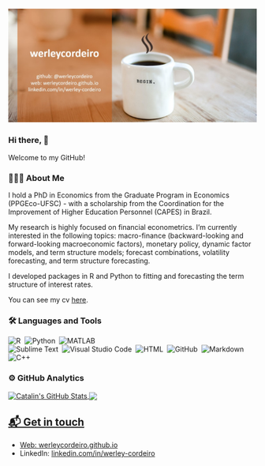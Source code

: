 [![Hello 👋](https://raw.githubusercontent.com/werleycordeiro/werleycordeiro/main/Wcard.jpg)][4]

### Hi there, 👋

Welcome to my GitHub! 

### 👨🏻‍💻 About Me

I hold a PhD in Economics from the Graduate Program in Economics (PPGEco-UFSC) - with a scholarship from the Coordination for the Improvement of Higher Education Personnel (CAPES) in Brazil.
 
My research is highly focused on financial econometrics. I’m currently interested in the following topics: macro-finance (backward-looking and forward-looking macroeconomic factors), monetary policy, dynamic factor models, and term structure models; forecast combinations, volatility forecasting, and term structure forecasting.

I developed packages in R and Python to fitting and forecasting the term structure of interest rates.

You can see my cv [here][1].

### 🛠 Languages and Tools
![R](https://img.shields.io/badge/R-276DC3?style=flat&logo=R&logoColor=white)&nbsp;
![Python](https://img.shields.io/badge/-Python-05122A?style=flat&logo=python)&nbsp;
![MATLAB](https://img.shields.io/badge/-MATLAB-05122A?style=flat&logo=Mathworks&logoColor=FF9800)\
![Sublime Text](https://img.shields.io/badge/-Sublime_Text-05122A?style=flat&logo=sublime-text&logoColor=FF9800)&nbsp;
![Visual Studio Code](https://img.shields.io/badge/-Visual%20Studio%20Code-05122A?style=flat&logo=visual-studio-code&logoColor=007ACC)&nbsp;
![HTML](https://img.shields.io/badge/-HTML-05122A?style=flat&logo=HTML5)&nbsp;
![GitHub](https://img.shields.io/badge/-GitHub-05122A?style=flat&logo=github)&nbsp;
![Markdown](https://img.shields.io/badge/-Markdown-05122A?style=flat&logo=markdown)\
![C++](https://img.shields.io/badge/-C++-05122A?style=flat&logo=C%2B%2B&logoColor=00599C)&nbsp;

### ⚙️ GitHub Analytics
<a href="https://github.com/werleycordeiro/werleycordeiro">
  <img align="center" src="https://github-readme-stats.vercel.app/api?username=werleycordeiro&show_icons=true&line_height=27&count_private=true&title_color=ffffff&text_color=c9cacc&icon_color=2bbc8a&bg_color=1d1f21" alt="Catalin's GitHub Stats" />
</a>
<a href="https://github.com/werleycordeiro/werleycordeiro">
  <img align="center" src="https://github-readme-stats.vercel.app/api/top-langs/?username=werleycordeiro&hide=java,html&title_color=ffffff&text_color=c9cacc&icon_color=2bbc8a&bg_color=1d1f21" />

 ## 📬 Get in touch

- Web: [werleycordeiro.github.io][2]
- LinkedIn: [linkedin.com/in/werley-cordeiro][3]


[1]: https://werleycordeiro.github.io/CV_Werley_Cordeiro_Updated.pdf
[2]: https://werleycordeiro.github.io
[3]: https://linkedin.com/in/werley-cordeiro
[4]: https://github.com/werleycordeiro
